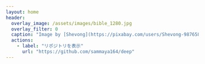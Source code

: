 ```yaml
---
layout: home
header:
  overlay_image: /assets/images/bible_1280.jpg
  overlay_filter: 0
  caption: "Image by [Shevong](https://pixabay.com/users/Shevong-987658/?utm_source=link-attribution&amp;utm_medium=referral&amp;utm_campaign=image&amp;utm_content=748980) from [Pixabay](https://pixabay.com/?utm_source=link-attribution&amp;utm_medium=referral&amp;utm_campaign=image&amp;utm_content=748980)"
  actions:
    - label: "リポジトリを表示"
      url: "https://github.com/sammaya164/deep"
---
```


